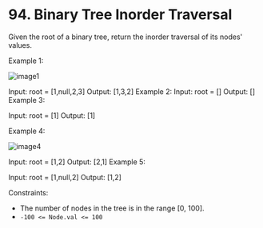 # 94. Binary Tree Inorder Traversal

Given the root of a binary tree, return the inorder traversal of its nodes' values.

Example 1:

![image1](https://assets.leetcode.com/uploads/2020/09/15/inorder_1.jpg)

Input: root = [1,null,2,3]
Output: [1,3,2]
Example 2:
Input: root = []
Output: []
Example 3:

Input: root = [1]
Output: [1]

Example 4:

![image4](https://assets.leetcode.com/uploads/2020/09/15/inorder_5.jpg)

Input: root = [1,2]
Output: [2,1]
Example 5:

Input: root = [1,null,2]
Output: [1,2]

Constraints:

* The number of nodes in the tree is in the range [0, 100].
* `-100 <= Node.val <= 100`
